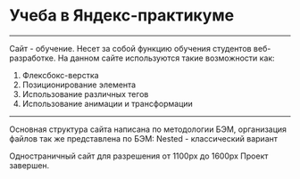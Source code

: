 #  Учеба в Яндекс-практикуме
-----
Сайт - обучение. Несет за собой функцию обучения студентов веб-разработке. 
На данном сайте используются такие возможности как:
1. Флексбокс-верстка
2. Позиционирование элемента
3. Использование различных тегов
4. Использование анимации и трансформации
-----
Основная структура сайта написана по методологии БЭМ, организация файлов так же представлена по БЭМ: Nested - классический вариант

Одностраничный сайт для разрешения от 1100px до 1600px
Проект завершен. 
